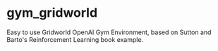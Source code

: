# gym_gridworld
Easy to use Gridworld OpenAI Gym Environment, based on Sutton and Barto's Reinforcement Learning book example.
